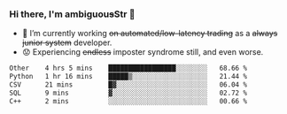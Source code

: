 ### Hi there, I'm ambiguou~~s~~Str 👋

<!--
**ambiguoustexture/ambiguoustexture** is a ✨ _special_ ✨ repository because its `README.md` (this file) appears on your GitHub profile.

Here are some ideas to get you started:
-->
- 🔭 I’m currently working ~~on automated/low-latency trading~~ as a ~~always junior system~~ developer.
- :worried: Experiencing ~~endless~~ imposter syndrome still, and even worse.

<!--START_SECTION:waka-->

```txt
Other    4 hrs 5 mins    █████████████████░░░░░░░░   68.66 %
Python   1 hr 16 mins    █████▒░░░░░░░░░░░░░░░░░░░   21.44 %
CSV      21 mins         █▓░░░░░░░░░░░░░░░░░░░░░░░   06.04 %
SQL      9 mins          ▓░░░░░░░░░░░░░░░░░░░░░░░░   02.72 %
C++      2 mins          ░░░░░░░░░░░░░░░░░░░░░░░░░   00.66 %
```

<!--END_SECTION:waka-->
